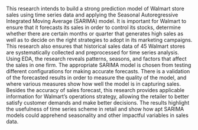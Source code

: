 This research intends to build a strong prediction model of Walmart store sales using time series data and applying the Seasonal Autoregressive Integrated Moving Average (SARIMA) model. It is important for Walmart to ensure that it forecasts its sales in order to control its stocks, determine whether there are certain months or quarter that generates high sales as well as to decide on the right strategies to adopt in its marketing campaigns. This research also ensures that historical sales data of 45 Walmart stores are systematically collected and preprocessed for time series analysis. Using EDA, the research reveals patterns, seasons, and factors that affect the sales in one firm. The appropriate SARIMA model is chosen from testing different configurations for making accurate forecasts. There is a validation of the forecasted results in order to measure the quality of the model, and where various measures show how well the model is in capturing sales. Besides the accuracy of sales forecast, this research provides applicable information for Walmart’s operations strategy, allowing the retailer to better satisfy customer demands and make better decisions. The results highlight the usefulness of time series scheme in retail and show how apt SARIMA models could apprehend seasonality and other impactful variables in sales data.
